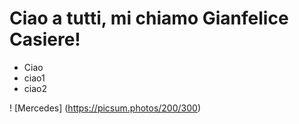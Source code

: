# Ciao a tutti, mi chiamo Gianfelice Casiere!
- Ciao
- ciao1
- ciao2

! [Mercedes] (https://picsum.photos/200/300)

